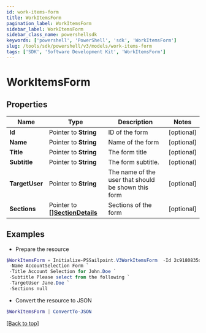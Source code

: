 ```yaml
---
id: work-items-form
title: WorkItemsForm
pagination_label: WorkItemsForm
sidebar_label: WorkItemsForm
sidebar_class_name: powershellsdk
keywords: ['powershell', 'PowerShell', 'sdk', 'WorkItemsForm'] 
slug: /tools/sdk/powershell/v3/models/work-items-form
tags: ['SDK', 'Software Development Kit', 'WorkItemsForm']
---
```



# WorkItemsForm

## Properties

Name | Type | Description | Notes
------------ | ------------- | ------------- | -------------
**Id** |  Pointer to **String** | ID of the form | [optional] 
**Name** |  Pointer to **String** | Name of the form | [optional] 
**Title** |  Pointer to **String** | The form title | [optional] 
**Subtitle** |  Pointer to **String** | The form subtitle. | [optional] 
**TargetUser** |  Pointer to **String** | The name of the user that should be shown this form | [optional] 
**Sections** |  Pointer to [**[]SectionDetails**](section-details) | Sections of the form | [optional] 

## Examples

- Prepare the resource
```powershell
$WorkItemsForm = Initialize-PSSailpoint.V3WorkItemsForm  -Id 2c9180835d2e5168015d32f890ca1581 `
 -Name AccountSelection Form `
 -Title Account Selection for John.Doe `
 -Subtitle Please select from the following `
 -TargetUser Jane.Doe `
 -Sections null
```

- Convert the resource to JSON
```powershell
$WorkItemsForm | ConvertTo-JSON
```


[[Back to top]](#) 

